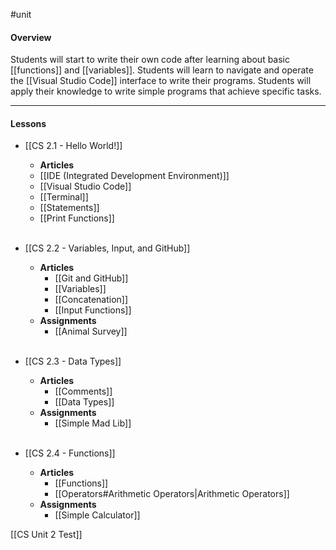 #unit

#### Overview
Students will start to write their own code after learning about basic [[functions]] and [[variables]]. Students will learn to navigate and operate the [[Visual Studio Code]] interface to write their programs. Students will apply their knowledge to write simple programs that achieve specific tasks.

---
#### Lessons

* [[CS 2.1 - Hello World!]]
	* **Articles**
	* [[IDE (Integrated Development Environment)]]
	* [[Visual Studio Code]]
	* [[Terminal]]
	* [[Statements]]
	* [[Print Functions]]</br></br>
		
* [[CS 2.2 - Variables, Input, and GitHub]]
	* **Articles**
		* [[Git and GitHub]]
		* [[Variables]]
		* [[Concatenation]]
		* [[Input Functions]]
	* **Assignments**
		* [[Animal Survey]]</br></br>

* [[CS 2.3 - Data Types]]
	* **Articles**
		* [[Comments]]
		* [[Data Types]]
	* **Assignments**
		* [[Simple Mad Lib]]</br></br>

* [[CS 2.4 - Functions]]
	* **Articles**
		* [[Functions]]
		* [[Operators#Arithmetic Operators|Arithmetic Operators]]
	* **Assignments**
		* [[Simple Calculator]]	

[[CS Unit 2 Test]]
